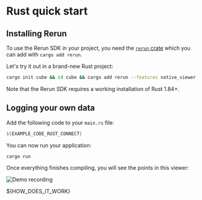 # Rust quick start

## Installing Rerun

To use the Rerun SDK in your project, you need the [`rerun` crate](https://crates.io/crates/rerun) which you can add with `cargo add rerun`.

Let's try it out in a brand-new Rust project:

```sh
cargo init cube && cd cube && cargo add rerun --features native_viewer
```

Note that the Rerun SDK requires a working installation of Rust 1.84+.

## Logging your own data

Add the following code to your `main.rs` file:

```rust
${EXAMPLE_CODE_RUST_CONNECT}
```

You can now run your application:

```shell
cargo run
```

Once everything finishes compiling, you will see the points in this viewer:

![Demo recording](https://static.rerun.io/intro_rust_result/cc780eb9bf014d8b1a68fac174b654931f92e14f/768w.png)

${HOW_DOES_IT_WORK}

